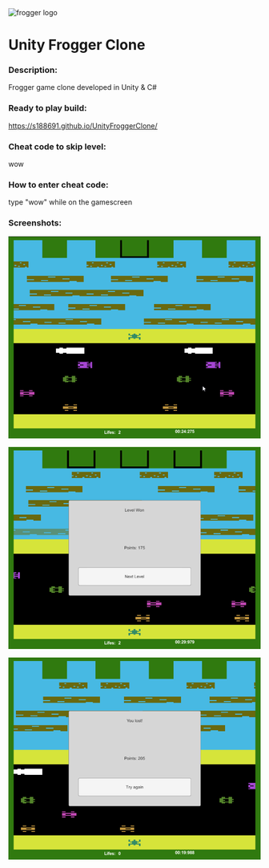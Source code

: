 <img src="https://cdn.vox-cdn.com/thumbor/REMFLDYNwgQEig-hlHWjm1lCMmM=/0x0:1800x1281/1200x800/filters:focal(516x305:804x593)/cdn.vox-cdn.com/uploads/chorus_image/image/68864331/frogger_art.0.jpg" alt="frogger logo" width="300" height="200"/>

# Unity Frogger Clone
### Description:
Frogger game clone developed in Unity &amp; C#

### Ready to play build:
https://s188691.github.io/UnityFroggerClone/

### Cheat code to skip level: 
wow

### How to enter cheat code:
type "wow" while on the gamescreen

### Screenshots:

![Frogger normal gameplay](Screenshots/Frogger1.png)

![Frogger Level completed](Screenshots/Frogger2.png)

![Frogger you lost screen](Screenshots/Frogger3.png)
